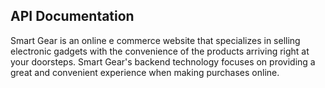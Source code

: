 ## API Documentation

Smart Gear is an online e commerce website that specializes in selling electronic gadgets with the convenience of the products arriving right at your doorsteps. Smart Gear's backend technology focuses on providing a great and convenient experience when making purchases online.